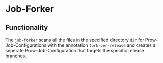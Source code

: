 # Job-Forker

## Functionality
The `job-forker` scans all the files in the specified directory `dir` for Prow-Job-Configurations with the annotation `fork-per-release` and creates a seperate Prow-Job-Configuration that targets the specific release branches.